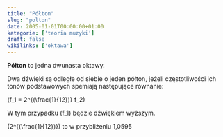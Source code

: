 ```yaml
---
title: "Półton"
slug: "polton"
date: 2005-01-01T00:00:00+01:00
kategorie: ['teoria muzyki']
draft: false
wikilinks: ['oktawa']
---
```

**Półton** to jedna dwunasta oktawy<!-- link nie odnosił się do niczego -->.

Dwa dźwięki są odległe od siebie o jeden półton, jeżeli częstotliwości
ich tonów podstawowych spełniają następujące równanie:

\(f_1 = 2^{(\frac{1}{12})} f_2\)

W tym przypadku \(f_1\) będzie dźwiękiem wyższym.

\(2^{(\frac{1}{12})}\) to w przybliżeniu 1,0595

